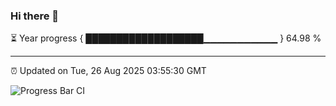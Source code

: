 ### Hi there 👋

⏳ Year progress { ███████████████████▁▁▁▁▁▁▁▁▁▁▁ } 64.98 %

---

⏰ Updated on Tue, 26 Aug 2025 03:55:30 GMT

![Progress Bar CI](https://github.com/IshwaranRudhara/GIT-ACTION/workflows/Progress%20Bar%20CI/badge.svg)

